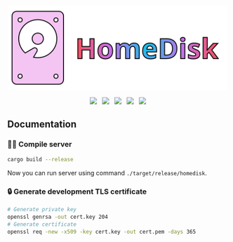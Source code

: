 <p align="center">
    <img width="500" src="https://raw.githubusercontent.com/HomeDisk/.github/main/img/HomeDisk.svg" alt="HomeDisk Icon" />
</p>

<p align="center">
    <a href="https://github.com/MedzikUser/HomeDisk"><img src="https://img.shields.io/badge/built_with-Rust-dca282.svg?style=flat-square"></a>
    &nbsp;
    <a href="https://github.com/MedzikUser/HomeDisk"><img src="https://img.shields.io/badge/license-GPL_3.0-00bfff.svg?style=flat-square"></a>
    &nbsp;
    <a href="https://github.com/MedzikUser/HomeDisk"><img src="https://img.shields.io/github/workflow/status/MedzikUser/HomeDisk/Rust/main?style=flat-square"></a>
    &nbsp;
    <a href="https://homedisk-doc.vercel.app"><img src="https://img.shields.io/badge/docs.rs-66c2a5?style=flat-square&labelColor=555555&logo=docs.rs"></a>
    &nbsp;
    <a href="https://documenter.getpostman.com/view/23280189/VVk9dwRk"><img src="https://img.shields.io/badge/API_Docs-887BB0?style=flat-square&labelColor=555555&logo=postman"></a>
</p>

## Documentation

### 👨‍💻 Compile server

```bash
cargo build --release
```

Now you can run server using command `./target/release/homedisk`.

### 🔒 Generate development TLS certificate

```bash
# Generate private key
openssl genrsa -out cert.key 204
# Generate certificate
openssl req -new -x509 -key cert.key -out cert.pem -days 365
```
